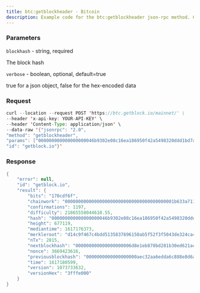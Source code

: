 ```yaml
---
title: btc:getblockheader - Bitcoin
description: Example code for the btc:getblockheader json-rpc method. Сomplete guide on how to use btc:getblockheader json-rpc in GetBlock.io Web3 documentation.
---
```


### Parameters


`blockhash` - string, required

The block hash

`verbose` - boolean, optional, default=true

true for a json object, false for the hex-encoded data

### Request

``` java
curl --location --request POST 'https://btc.getblock.io/mainnet/' \
--header 'x-api-key: YOUR-API-KEY' \
--header 'Content-Type: application/json' \
--data-raw '{"jsonrpc": "2.0",
"method": "getblockheader",
"params": ["000000000000000000046b9302e08c16ea186950f42a5498320ddd1bd7ab3428", null],
"id": "getblock.io"}'
```

###  Response

``` java
{
    "error": null,
    "id": "getblock.io",
    "result": {
        "bits": "170cdf6f",
        "chainwork": "00000000000000000000000000000000000000001b633a711a2334c78a29bb40",
        "confirmations": 1197,
        "difficulty": 21865558044610.55,
        "hash": "000000000000000000046b9302e08c16ea186950f42a5498320ddd1bd7ab3428",
        "height": 677119,
        "mediantime": 1617176373,
        "merkleroot": "d14c9f467c4bdd5135837696150ab5f52f3f5043de324ca4e5766b195b9f8f37",
        "nTx": 2815,
        "nextblockhash": "000000000000000000006d8e1eb870bd281b30ed621acf6b8d6af2a3c7ab61f1",
        "nonce": 3669423616,
        "previousblockhash": "0000000000000000000aec32aa6edda6c888e8d6a0183d9c976064f98430c2da",
        "time": 1617180599,
        "version": 1073733632,
        "versionHex": "3fffe000"
    }
}
```

